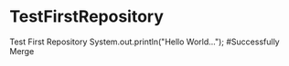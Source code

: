 # TestFirstRepository
Test First Repository
System.out.println("Hello World...");
#Successfully Merge
